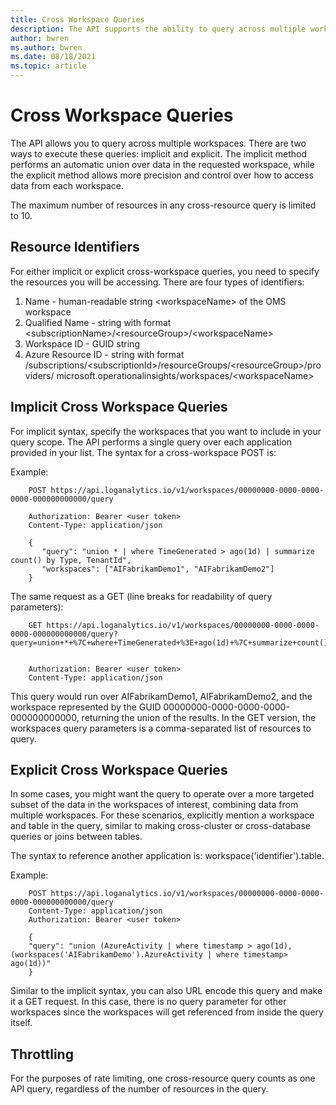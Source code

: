 ```yaml
---
title: Cross Workspace Queries
description: The API supports the ability to query across multiple workspaces.
author: bwren
ms.author: bwren
ms.date: 08/18/2021
ms.topic: article
---
```

# Cross Workspace Queries

The API allows you to query across multiple workspaces. There are two ways to execute these queries: implicit and explicit. The implicit method performs an automatic union over data in the requested workspace, while the explicit method allows more precision and control over how to access data from each workspace.

The maximum number of resources in any cross-resource query is limited to 10.

## Resource Identifiers

For either implicit or explicit cross-workspace queries, you need to specify the resources you will be accessing. There are four types of identifiers:

1.  Name - human-readable string \<workspaceName\> of the OMS workspace
2.  Qualified Name - string with format \<subscriptionName\>/\<resourceGroup\>/\<workspaceName\>
3.  Workspace ID - GUID string
4.  Azure Resource ID - string with format /subscriptions/\<subscriptionId\>/resourceGroups/\<resourceGroup\>/providers/  microsoft.operationalinsights/workspaces/\<workspaceName\>

## Implicit Cross Workspace Queries

For implicit syntax, specify the workspaces that you want to include in your query scope. The API performs a single query over each application provided in your list. The syntax for a cross-workspace POST is:

Example:

```
    POST https://api.loganalytics.io/v1/workspaces/00000000-0000-0000-0000-000000000000/query
    
    Authorization: Bearer <user token>
    Content-Type: application/json
    
    {
       "query": "union * | where TimeGenerated > ago(1d) | summarize count() by Type, TenantId",
       "workspaces": ["AIFabrikamDemo1", "AIFabrikamDemo2"]
    }
```

The same request as a GET (line breaks for readability of query parameters):

```
    GET https://api.loganalytics.io/v1/workspaces/00000000-0000-0000-0000-000000000000/query?query=union+*+%7C+where+TimeGenerated+%3E+ago(1d)+%7C+summarize+count()+by+Type%2C+TenantId&workspaces=AIFabrikamDemo1%2CAIFabrikamDemo2
    
    
    Authorization: Bearer <user token>
    Content-Type: application/json
```

This query would run over AIFabrikamDemo1, AIFabrikamDemo2, and the workspace represented by the GUID 00000000-0000-0000-0000-000000000000, returning the union of the results. In the GET version, the workspaces query parameters is a comma-separated list of resources to query.

## Explicit Cross Workspace Queries

In some cases, you might want the query to operate over a more targeted subset of the data in the workspaces of interest, combining data from multiple workspaces. For these scenarios, explicitly mention a workspace and table in the query, similar to making cross-cluster or cross-database queries or joins between tables.

The syntax to reference another application is: workspace('identifier').table.

Example:

```
    POST https://api.loganalytics.io/v1/workspaces/00000000-0000-0000-0000-000000000000/query
    Content-Type: application/json
    Authorization: Bearer <user token>
    
    {
    "query": "union (AzureActivity | where timestamp > ago(1d), (workspaces('AIFabrikamDemo').AzureActivity | where timestamp> ago(1d))"
    }
```

Similar to the implicit syntax, you can also URL encode this query and make it a GET request. In this case, there is no query parameter for other workspaces since the workspaces will get referenced from inside the query itself.

## Throttling

For the purposes of rate limiting, one cross-resource query counts as one API query, regardless of the number of resources in the query.
